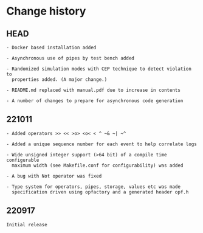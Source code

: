 # Change history

## HEAD

    - Docker based installation added

    - Asynchronous use of pipes by test bench added

    - Randomized simulation modes with CEP technique to detect violation to
      properties added. (A major change.)

    - README.md replaced with manual.pdf due to increase in contents

    - A number of changes to prepare for asynchronous code generation

## 221011

    - Added operators >> << >o> <o< < ^ ~& ~| ~^

    - Added a unique sequence number for each event to help correlate logs

    - Wide unsigned integer support (>64 bit) of a compile time configurable
      maximum width (see Makefile.conf for configurability) was added

    - A bug with Not operator was fixed

    - Type system for operators, pipes, storage, values etc was made
      specification driven using opfactory and a generated header opf.h

## 220917

    Initial release
